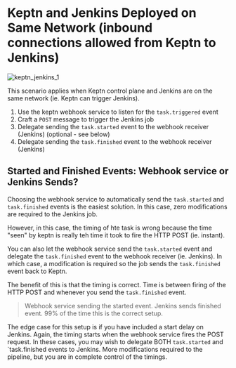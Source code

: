 # Keptn and Jenkins Deployed on Same Network (inbound connections allowed from Keptn to Jenkins)

![keptn_jenkins_1](https://user-images.githubusercontent.com/26523841/171759371-9aab309b-7526-4ace-8030-dda23a4ec875.png)

This scenario applies when Keptn control plane and Jenkins are on the same network (ie. Keptn can trigger Jenkins).

1. Use the keptn webhook service to listen for the `task.triggered` event
1. Craft a `POST` message to trigger the Jenkins job
1. Delegate sending the `task.started` event to the webhook receiver (Jenkins) (optional - see below)
1. Delegate sending the `task.finished` event to the webhook receiver (Jenkins)

## Started and Finished Events: Webhook service or Jenkins Sends?

Choosing the webhook service to automatically send the `task.started` and `task.finished` events is the easiest solution. In this case, zero modifications are required to the Jenkins job.

However, in this case, the timing of hte task is wrong because the time "seen" by keptn is really teh time it took to fire the HTTP POST (ie. instant).

You can also let the webhook service send the `task.started` event and delegate the `task.finished` event to the webhook receiver (ie. Jenkins). In which case, a modification is required so the job sends the `task.finished` event back to Keptn.

The benefit of this is that the timing is correct. Time is between firing of the HTTP POST and whenever you send the `task.finished` event.

> Webhook service sending the started event. Jenkins sends finished event. 99% of the time this is the correct setup.

The edge case for this setup is if you have included a start delay on Jenkins. Again, the timing starts when the webhook service fires the POST request. In these cases, you may wish to delegate BOTH `task.started` and `task.finished events to Jenkins. More modifications required to the pipeline, but you are in complete control of the timings.